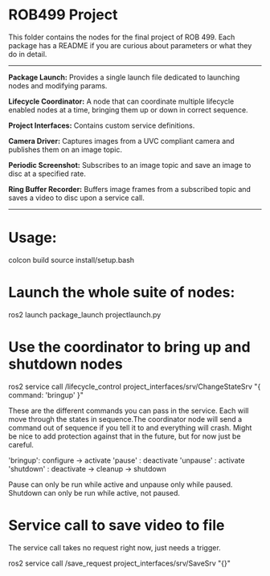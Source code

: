 # ROB499 Project

This folder contains the nodes for the final project of ROB 499. Each package has a README if you 
are curious about parameters or what they do in detail.

--------------------------------------------------------------------------------------------------

**Package Launch:**  Provides a single launch file dedicated to launching nodes and modifying params.

**Lifecycle Coordinator:** A node that can coordinate multiple lifecycle enabled nodes at a time, bringing
  them up or down in correct sequence.

**Project Interfaces:** Contains custom service definitions.

**Camera Driver:** Captures images from a UVC compliant camera and publishes them on an image topic.

**Periodic Screenshot:** Subscribes to an image topic and save an image to disc at a specified rate.

**Ring Buffer Recorder:** Buffers image frames from a subscribed topic and saves a video to disc upon 
  a service call.

--------------------------------------------------------------------------------------------------

# Usage:

colcon build
source install/setup.bash

# Launch the whole suite of nodes:
ros2 launch package_launch projectlaunch.py

# Use the coordinator to bring up and shutdown nodes
ros2 service call /lifecycle_control project_interfaces/srv/ChangeStateSrv "{ command: 'bringup' }"

These are the different commands you can pass in the service. Each will move through the states in sequence.The coordinator node will send a command out of sequence if you tell it to and everything will crash. Might be 
nice to add protection against that in the future, but for now just be careful.

'bringup': configure -> activate
'pause' : deactivate
'unpause' : activate
'shutdown' : deactivate -> cleanup -> shutdown


Pause can only be run while active and unpause only while paused. Shutdown can only be run while active, not paused.

# Service call to save video to file
The service call takes no request right now, just needs a trigger.

ros2 service call /save_request project_interfaces/srv/SaveSrv "{}"



